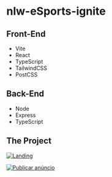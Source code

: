 # nlw-eSports-ignite

## Front-End

- Vite
- React
- TypeScript
- TailwindCSS
- PostCSS

## Back-End

- Node
- Express
- TypeScript

## The Project

[![Landing](https://i.imgur.com/BBO9q5J.jpg 'Landing')](https://i.imgur.com/BBO9q5J.jpg 'Landing')

[![Publicar anúncio](https://i.imgur.com/8lX00DB.jpg 'Publicar anúncio')](https://i.imgur.com/8lX00DB.jpg 'Publicar anúncio')
